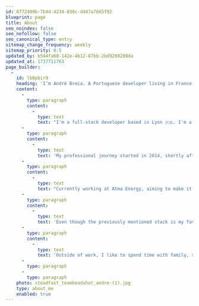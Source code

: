 ```yaml
---
id: 8772409b-7b4d-4234-830c-d447a7665f92
blueprint: page
title: About
seo_noindex: false
seo_nofollow: false
seo_canonical_type: entry
sitemap_change_frequency: weekly
sitemap_priority: 0.5
updated_by: b544fa68-142e-4b12-87bb-2bd9208208da
updated_at: 1737711763
page_builder:
  -
    id: lb0pbir9
    heading: 'I’m André Breia. A Portuguese developer living in France.'
    content:
      -
        type: paragraph
        content:
          -
            type: text
            text: "I'm a full-stack developer based in Lyon 🇫🇷. I'm a Software Developer at Atma Energy."
      -
        type: paragraph
        content:
          -
            type: text
            text: 'My professional journey started in 2014, shortly after I graduated with a Computer Engineering degree, in Portugal. I then moved to the UK for an internship, that turned into a full-time job, building WordPress websites for many clients. After a while, I moved on to a PHP developer role at Steadfast Collective, where we build Laravel websites and web applications using Laravel, Vuejs and TailwindCSS as the primary tech stack. In the meanwhile, I moved to France and got a new role at the company.'
      -
        type: paragraph
        content:
          -
            type: text
            text: "Currently working at Atma Energy, aiming to make it easier to bring solar energy to anyone, as well as providing insights about customers' systems and top-notch support."
      -
        type: paragraph
        content:
          -
            type: text
            text: 'Even though the previously mentioned stack is my favourite, I also love learning new things, and I do, sometimes, spend some time exploring new tech or tools.'
      -
        type: paragraph
        content:
          -
            type: text
            text: 'Outside of work, I like to spend time with family, spend time in nature, sports, gaming and many other things.'
      -
        type: paragraph
      -
        type: paragraph
    photo: steadfast_teamheadshot_andre-(1).jpg
    type: about_me
    enabled: true
---
```

